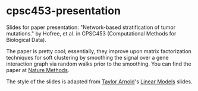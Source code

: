 # cpsc453-presentation

Slides for paper presentation: "Network-based stratification of tumor
mutations." by Hofree, et al.  in CPSC453 (Computational Methods for
Biological Data).

The paper is pretty cool; essentially, they improve upon matrix factorization
techniques for soft clustering by smoothing the signal over a gene interaction
graph via random walks prior to the smoothing.  You can find the paper
at [Nature Methods](
http://www.nature.com/nmeth/journal/v10/n11/full/nmeth.2651.html).

The style of the slides is adapted from [Taylor Arnold](
http://statsmaths.github.io/)'s [Linear Models](
http://statsmaths.github.io/stat612/) slides.
